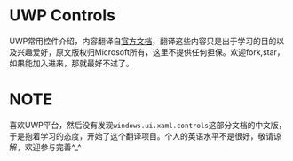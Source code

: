# UWP Controls

UWP常用控件介绍，内容翻译自[官方文档](https://docs.microsoft.com/en-us/uwp/api/windows.ui.xaml.controls)，翻译这些内容只是出于学习的目的以及兴趣爱好，原文版权归Microsoft所有，这里不提供任何担保。欢迎fork,star，如果能加入进来，那就最好不过了。

# NOTE

喜欢UWP平台，然后没有发现`windows.ui.xaml.controls`这部分文档的中文版，于是抱着学习的态度，开始了这个翻译项目。个人的英语水平不是很好，敬请谅解，欢迎参与完善^_^
